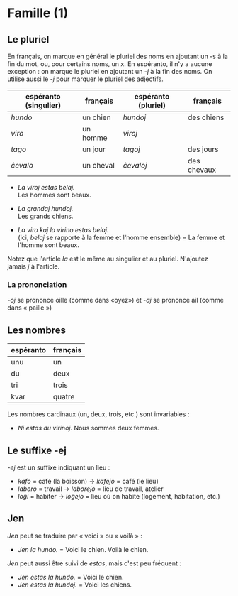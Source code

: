 # Famille (1)

## Le pluriel

En français, on marque en général le pluriel des noms en ajoutant un -s à la fin du mot, ou, pour certains noms, un x. En espéranto, il n'y a aucune exception : on marque le pluriel en ajoutant un *-j* à la fin des noms. On utilise aussi le *-j* pour marquer le pluriel des adjectifs.

| espéranto (singulier) | français  | espéranto (pluriel) | français    |
| --------------------- | --------- | ------------------- | ----------- |
| _hundo_               | un chien  | _hundoj_            | des chiens  |
| _viro_                | un homme  | _viroj_             |             |
| _tago_                | un jour   | _tagoj_             | des jours   |
| _ĉevalo_              | un cheval | _ĉevaloj_           | des chevaux |

- _La viroj estas belaj._\
  Les hommes sont beaux.

- _La grandaj hundoj._\
  Les grands chiens.

- _La viro kaj la virino estas belaj._\
  (ici, *belaj* se rapporte à la femme et l'homme ensemble) = La femme et l'homme sont beaux.

Notez que l'article *la* est le même au singulier et au pluriel. N'ajoutez jamais *j* à l'article.

### La prononciation

*-oj* se prononce oille (comme dans «oyez») et *-aj* se prononce ail (comme dans « paille »)

## Les nombres

| espéranto | français |
| --------- | -------- |
| unu       | un       |
| du        | deux     |
| tri       | trois    |
| kvar      | quatre   |

Les nombres cardinaux (un, deux, trois, etc.) sont invariables :

- *Ni estas du virinoj.* Nous sommes deux femmes.

## Le suffixe -ej

*-ej* est un suffixe indiquant un lieu :

- *kafo* = café (la boisson) → *kafejo* = café (le lieu)
- *laboro* = travail → *laborejo* = lieu de travail, atelier
- *loĝi* = habiter → *loĝejo* = lieu où on habite (logement, habitation, etc.)

## Jen

*Jen* peut se traduire par « voici » ou « voilà » :

- *Jen la hundo.* = Voici le chien. Voilà le chien.

*Jen* peut aussi être suivi de *estas*, mais c'est peu fréquent :

- *Jen estas la hundo.* = Voici le chien.
- *Jen estas la hundoj.* = Voici les chiens.
